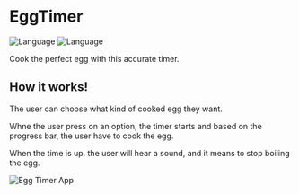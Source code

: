 # EggTimer

![Language](https://img.shields.io/badge/Swift-5.0-orange.svg)
![Language](https://img.shields.io/badge/iOS-13.0-orange.svg)

Cook the perfect egg with this accurate timer.


## How it works!
<p>The user can choose what kind of cooked egg they want.</p>
<p>Whne the user press on an option, the timer starts and based on the progress bar, the user have to cook the egg.</p>
<p>When the time is up. the user will hear a sound, and it means to stop boiling the egg.</p>

![Egg Timer App](https://user-images.githubusercontent.com/39883704/72312430-183d9d80-3656-11ea-8a1c-5cf9697b3fc9.gif)
